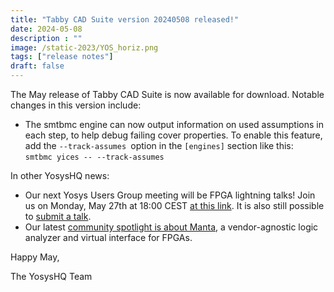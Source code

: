 ```yaml
---
title: "Tabby CAD Suite version 20240508 released!"
date: 2024-05-08
description : ""
image: /static-2023/YOS_horiz.png
tags: ["release notes"]
draft: false
---
```


The May release of Tabby CAD Suite is now available for download. Notable changes in this version include:

* The smtbmc engine can now output information on used assumptions in each step, to help debug failing cover properties. To enable this feature, add the `--track-assumes `option in the `[engines]` section like this: \
`smtbmc yices -- --track-assumes`

In other YosysHQ news:

* Our next Yosys Users Group meeting will be FPGA lightning talks! Join us on Monday, May 27th at 18:00 CEST [at this link](https://meet.jit.si/yosys-users-group). It is also still possible to [submit a talk](https://docs.google.com/forms/d/1gKbUfBqs5eMpPQztjnyAxx75a8SGbjkXN-BR2Nn1XF0/edit).
* Our latest [community spotlight is about Manta](https://blog.yosyshq.com/p/community-spotlight-manta/), a vendor-agnostic logic analyzer and virtual interface for FPGAs.

Happy May,

The YosysHQ Team
